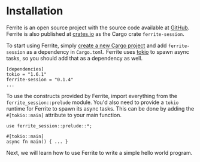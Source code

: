# Installation

Ferrite is an open source project with the source code available at
[GitHub](https://github.com/maybevoid/ferrite). Ferrite is also published at
[crates.io](https://crates.io/crates/ferrite-session) as the Cargo
crate `ferrite-session`.

To start using Ferrite, simply
[create a new Cargo project](https://doc.rust-lang.org/book/ch01-03-hello-cargo.html)
and add `ferrite-session` as a dependency in `Cargo.toml`.
Ferrite uses [tokio](https://docs.rs/async-std/) to spawn async tasks, so you should
add that as a dependency as well.

```
[dependencies]
tokio = "1.6.1"
ferrite-session = "0.1.4"
...
```

To use the constructs provided by Ferrite, import everything from the `ferrite_session::prelude` module. You'd also need to provide a `tokio` runtime for Ferrite to spawn its async tasks. This can be done by adding the `#[tokio::main]` attribute to your main function.

```rust, noplaypen
use ferrite_session::prelude::*;

#[tokio::main]
async fn main() { ... }
```

Next, we will learn how to use Ferrite to write a simple hello world program.
